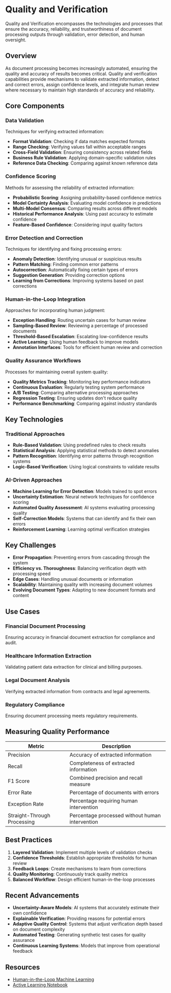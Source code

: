 # Quality and Verification

Quality and Verification encompasses the technologies and processes that ensure the accuracy, reliability, and trustworthiness of document processing outputs through validation, error detection, and human oversight.

## Overview

As document processing becomes increasingly automated, ensuring the quality and accuracy of results becomes critical. Quality and verification capabilities provide mechanisms to validate extracted information, detect and correct errors, assign confidence levels, and integrate human review where necessary to maintain high standards of accuracy and reliability.

## Core Components

### Data Validation

Techniques for verifying extracted information:

- **Format Validation**: Checking if data matches expected formats
- **Range Checking**: Verifying values fall within acceptable ranges
- **Cross-Field Validation**: Ensuring consistency across related fields
- **Business Rule Validation**: Applying domain-specific validation rules
- **Reference Data Checking**: Comparing against known reference data

### Confidence Scoring

Methods for assessing the reliability of extracted information:

- **Probabilistic Scoring**: Assigning probability-based confidence metrics
- **Model Certainty Analysis**: Evaluating model confidence in predictions
- **Multi-Model Consensus**: Comparing results across different models
- **Historical Performance Analysis**: Using past accuracy to estimate confidence
- **Feature-Based Confidence**: Considering input quality factors

### Error Detection and Correction

Techniques for identifying and fixing processing errors:

- **Anomaly Detection**: Identifying unusual or suspicious results
- **Pattern Matching**: Finding common error patterns
- **Autocorrection**: Automatically fixing certain types of errors
- **Suggestion Generation**: Providing correction options
- **Learning from Corrections**: Improving systems based on past corrections

### Human-in-the-Loop Integration

Approaches for incorporating human judgment:

- **Exception Handling**: Routing uncertain cases for human review
- **Sampling-Based Review**: Reviewing a percentage of processed documents
- **Threshold-Based Escalation**: Escalating low-confidence results
- **Active Learning**: Using human feedback to improve models
- **Annotation Interfaces**: Tools for efficient human review and correction

### Quality Assurance Workflows

Processes for maintaining overall system quality:

- **Quality Metrics Tracking**: Monitoring key performance indicators
- **Continuous Evaluation**: Regularly testing system performance
- **A/B Testing**: Comparing alternative processing approaches
- **Regression Testing**: Ensuring updates don't reduce quality
- **Performance Benchmarking**: Comparing against industry standards

## Key Technologies

### Traditional Approaches

- **Rule-Based Validation**: Using predefined rules to check results
- **Statistical Analysis**: Applying statistical methods to detect anomalies
- **Pattern Recognition**: Identifying error patterns through recognition systems
- **Logic-Based Verification**: Using logical constraints to validate results

### AI-Driven Approaches

- **Machine Learning for Error Detection**: Models trained to spot errors
- **Uncertainty Estimation**: Neural network techniques for confidence scoring
- **Automated Quality Assessment**: AI systems evaluating processing quality
- **Self-Correction Models**: Systems that can identify and fix their own errors
- **Reinforcement Learning**: Learning optimal verification strategies

## Key Challenges

- **Error Propagation**: Preventing errors from cascading through the system
- **Efficiency vs. Thoroughness**: Balancing verification depth with processing speed
- **Edge Cases**: Handling unusual documents or information
- **Scalability**: Maintaining quality with increasing document volumes
- **Evolving Document Types**: Adapting to new document formats and content

## Use Cases

### Financial Document Processing

Ensuring accuracy in financial document extraction for compliance and audit.

### Healthcare Information Extraction

Validating patient data extraction for clinical and billing purposes.

### Legal Document Analysis

Verifying extracted information from contracts and legal agreements.

### Regulatory Compliance

Ensuring document processing meets regulatory requirements.

## Measuring Quality Performance

| Metric | Description |
|--------|-------------|
| Precision | Accuracy of extracted information |
| Recall | Completeness of extracted information |
| F1 Score | Combined precision and recall measure |
| Error Rate | Percentage of documents with errors |
| Exception Rate | Percentage requiring human intervention |
| Straight-Through Processing | Percentage processed without human intervention |

## Best Practices

1. **Layered Validation**: Implement multiple levels of validation checks
2. **Confidence Thresholds**: Establish appropriate thresholds for human review
3. **Feedback Loops**: Create mechanisms to learn from corrections
4. **Quality Monitoring**: Continuously track quality metrics
5. **Balanced Workflow**: Design efficient human-in-the-loop processes

## Recent Advancements

- **Uncertainty-Aware Models**: AI systems that accurately estimate their own confidence
- **Explainable Verification**: Providing reasons for potential errors
- **Adaptive Quality Control**: Systems that adjust verification depth based on document complexity
- **Automated Testing**: Generating synthetic test cases for quality assurance
- **Continuous Learning Systems**: Models that improve from operational feedback

## Resources

- [Human-in-the-Loop Machine Learning](https://www.manning.com/books/human-in-the-loop-machine-learning)
- [Active Learning Notebook](https://colab.research.google.com/github/cmauck10/active-learning/blob/master/active-learning.ipynb)

